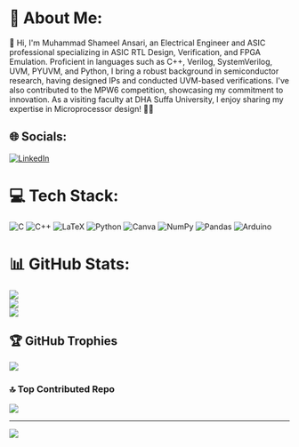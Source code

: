 # 💫 About Me:
👋 Hi, I'm Muhammad Shameel Ansari, an Electrical Engineer and ASIC professional specializing in ASIC RTL Design, Verification, and FPGA Emulation. Proficient in languages such as C++, Verilog, SystemVerilog, UVM, PYUVM, and Python, I bring a robust background in semiconductor research, having designed IPs and conducted UVM-based verifications. I've also contributed to the MPW6 competition, showcasing my commitment to innovation. As a visiting faculty at DHA Suffa University, I enjoy sharing my expertise in Microprocessor design! 🚀💡


## 🌐 Socials:
[![LinkedIn](https://img.shields.io/badge/LinkedIn-%230077B5.svg?logo=linkedin&logoColor=white)](https://linkedin.com/in/mshameelansari19) 

# 💻 Tech Stack:
![C](https://img.shields.io/badge/c-%2300599C.svg?style=for-the-badge&logo=c&logoColor=white) ![C++](https://img.shields.io/badge/c++-%2300599C.svg?style=for-the-badge&logo=c%2B%2B&logoColor=white) ![LaTeX](https://img.shields.io/badge/latex-%23008080.svg?style=for-the-badge&logo=latex&logoColor=white) ![Python](https://img.shields.io/badge/python-3670A0?style=for-the-badge&logo=python&logoColor=ffdd54) ![Canva](https://img.shields.io/badge/Canva-%2300C4CC.svg?style=for-the-badge&logo=Canva&logoColor=white) ![NumPy](https://img.shields.io/badge/numpy-%23013243.svg?style=for-the-badge&logo=numpy&logoColor=white) ![Pandas](https://img.shields.io/badge/pandas-%23150458.svg?style=for-the-badge&logo=pandas&logoColor=white) ![Arduino](https://img.shields.io/badge/-Arduino-00979D?style=for-the-badge&logo=Arduino&logoColor=white)
# 📊 GitHub Stats:
![](https://github-readme-stats.vercel.app/api?username=muhammadshameelansari1999&theme=radical&hide_border=false&include_all_commits=true&count_private=true)<br/>
![](https://github-readme-streak-stats.herokuapp.com/?user=muhammadshameelansari1999&theme=radical&hide_border=false)<br/>
![](https://github-readme-stats.vercel.app/api/top-langs/?username=muhammadshameelansari1999&theme=radical&hide_border=false&include_all_commits=true&count_private=true&layout=compact)

## 🏆 GitHub Trophies
![](https://github-profile-trophy.vercel.app/?username=muhammadshameelansari1999&theme=radical&no-frame=false&no-bg=true&margin-w=4)

### 🔝 Top Contributed Repo
![](https://github-contributor-stats.vercel.app/api?username=muhammadshameelansari1999&limit=5&theme=dracula&combine_all_yearly_contributions=true)

---
[![](https://visitcount.itsvg.in/api?id=muhammadshameelansari1999&icon=0&color=11)](https://visitcount.itsvg.in)

<!-- Proudly created with GPRM ( https://gprm.itsvg.in ) -->
